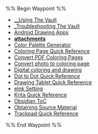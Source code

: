 %% Begin Waypoint %%
- [__Using The Vault](./__Using%20The%20Vault.md)
- [_Troubleshooting The Vault](./_Troubleshooting%20The%20Vault.md)
- [Android Drawing Apps](./Android%20Drawing%20Apps.md)
- **[attachments](./attachments/attachments.md)**
- [Color Palette Generator](./Color%20Palette%20Generator.md)
- [Coloring Page Quick Reference](./Coloring%20Page%20Quick%20Reference.md)
- [Convert PDF Coloring Pages](./Convert%20PDF%20Coloring%20Pages.md)
- [Convert photo to coloring page](./Convert%20photo%20to%20coloring%20page.md)
- [Digital coloring and drawing](./Digital%20coloring%20and%20drawing.md)
- [Dot to Dot Quick Reference](./Dot%20to%20Dot%20Quick%20Reference.md)
- [Drawing Tablet Quick Reference](./Drawing%20Tablet%20Quick%20Reference.md)
- [eInk Setting](./eInk%20Setting.md)
- [Krita Quick Reference](./Krita%20Quick%20Reference.md)
- [Obsidian ToC](./Obsidian%20ToC.md)
- [Obtaining Source Material](./Obtaining%20Source%20Material.md)
- [Trackpad Quick Reference](./Trackpad%20Quick%20Reference.md)

%% End Waypoint %%